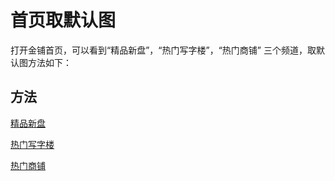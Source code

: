 # 首页取默认图

  打开金铺首页，可以看到“精品新盘”，“热门写字楼”，“热门商铺” 三个频道，取默认图方法如下：
  
## 方法

  [精品新盘](../method/home.md)

  [热门写字楼](../method/m001.md)

  [热门商铺](../method/m003.md)
